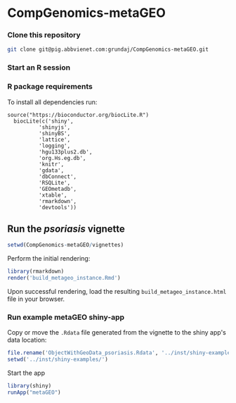 # CompGenomics-metaGEO

### Clone this repository
```bash
git clone git@pig.abbvienet.com:grundaj/CompGenomics-metaGEO.git
```
### Start an R session

### R package requirements
To install all dependencies run:
```  
source("https://bioconductor.org/biocLite.R")
  biocLite(c('shiny',
          'shinyjs',
          'shinyBS',
          'lattice',
          'logging',
          'hgu133plus2.db',
          'org.Hs.eg.db', 
          'knitr',
          'gdata',
          'dbConnect',
          'RSQLite',
          'GEOmetadb',
          'xtable',
          'rmarkdown',
          'devtools'))
```

## Run the *psoriasis* vignette

```R
setwd(CompGenomics-metaGEO/vignettes)
```

Perform the initial rendering:
```R
library(rmarkdown)
render('build_metageo_instance.Rmd')
```

Upon successful rendering, load the resulting `build_metageo_instance.html` file in your browser.


### Run example metaGEO shiny-app
Copy or move the `.Rdata` file generated from the vignette to the shiny app's data location:
```R
file.rename('ObjectWithGeoData_psoriasis.Rdata', '../inst/shiny-examples/data/ObjectWithGeoData_psoriasis.Rdata')
setwd('../inst/shiny-examples/')
```

Start the app
```R
library(shiny)
runApp("metaGEO")
```

